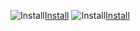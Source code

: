 ![Install](https://img.shields.io/badge/Install-Success-green.svg)[Install](https://img.shields.io/badge/hahah-Success-green.svg)
![Install](https://img.shields.io/badge/Install-Success-green.svg)[Install](https://img.shields.io/badge/hahah-Success-green.svg)